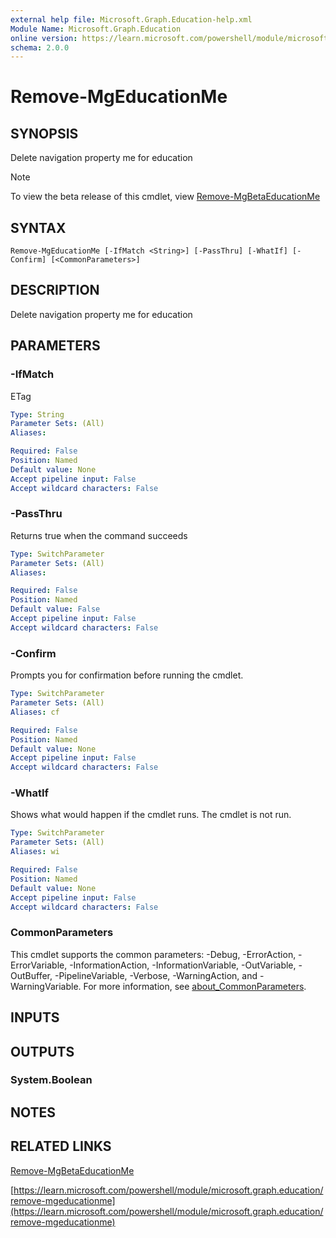 ```yaml
---
external help file: Microsoft.Graph.Education-help.xml
Module Name: Microsoft.Graph.Education
online version: https://learn.microsoft.com/powershell/module/microsoft.graph.education/remove-mgeducationme
schema: 2.0.0
---
```


# Remove-MgEducationMe

## SYNOPSIS
Delete navigation property me for education

> [!NOTE]
> To view the beta release of this cmdlet, view [Remove-MgBetaEducationMe](/powershell/module/Microsoft.Graph.Beta.Education/Remove-MgBetaEducationMe?view=graph-powershell-beta)

## SYNTAX

```
Remove-MgEducationMe [-IfMatch <String>] [-PassThru] [-WhatIf] [-Confirm] [<CommonParameters>]
```

## DESCRIPTION
Delete navigation property me for education

## PARAMETERS

### -IfMatch
ETag

```yaml
Type: String
Parameter Sets: (All)
Aliases:

Required: False
Position: Named
Default value: None
Accept pipeline input: False
Accept wildcard characters: False
```

### -PassThru
Returns true when the command succeeds

```yaml
Type: SwitchParameter
Parameter Sets: (All)
Aliases:

Required: False
Position: Named
Default value: False
Accept pipeline input: False
Accept wildcard characters: False
```

### -Confirm
Prompts you for confirmation before running the cmdlet.

```yaml
Type: SwitchParameter
Parameter Sets: (All)
Aliases: cf

Required: False
Position: Named
Default value: None
Accept pipeline input: False
Accept wildcard characters: False
```

### -WhatIf
Shows what would happen if the cmdlet runs.
The cmdlet is not run.

```yaml
Type: SwitchParameter
Parameter Sets: (All)
Aliases: wi

Required: False
Position: Named
Default value: None
Accept pipeline input: False
Accept wildcard characters: False
```

### CommonParameters
This cmdlet supports the common parameters: -Debug, -ErrorAction, -ErrorVariable, -InformationAction, -InformationVariable, -OutVariable, -OutBuffer, -PipelineVariable, -Verbose, -WarningAction, and -WarningVariable. For more information, see [about_CommonParameters](http://go.microsoft.com/fwlink/?LinkID=113216).

## INPUTS

## OUTPUTS

### System.Boolean
## NOTES

## RELATED LINKS
[Remove-MgBetaEducationMe](/powershell/module/Microsoft.Graph.Beta.Education/Remove-MgBetaEducationMe?view=graph-powershell-beta)

[https://learn.microsoft.com/powershell/module/microsoft.graph.education/remove-mgeducationme](https://learn.microsoft.com/powershell/module/microsoft.graph.education/remove-mgeducationme)


